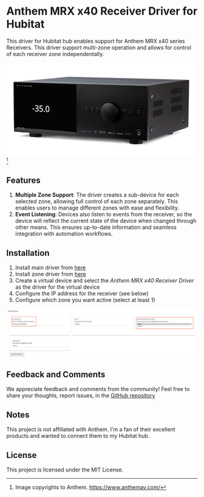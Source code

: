 # Anthem MRX x40 Receiver Driver for Hubitat

This driver for Hubitat hub enables support for Anthem MRX x40 series Receivers. 
This driver support multi-zone operation and allows for control of each receiver zone independentally. 

![Anthem MRX 1140 8k](assets/mrx-1140-8k.png)[^1]

[^1]: Image copyrights to Anthem. https://www.anthemav.com/

## Features

1. **Multiple Zone Support**: The driver creates a sub-device for each selected
zone, allowing full control of each zone separately. This enables users to
manage different zones with ease and flexibility.
2. **Event Listening**: Devices also listen to events from the receiver, so the
device will reflect the current state of the device when changed through other
means. This ensures up-to-date information and seamless integration with
automation workflows.

## Installation

1. Install main driver from [here](https://raw.githubusercontent.com/yonatan-mitmit/HubitatAnthem/main/AnthemMain.groovy)
2. Install zone driver from [here](https://raw.githubusercontent.com/yonatan-mitmit/HubitatAnthem/main/AnthemChild.groovy)
3. Create a virtual device and select the _Anthem MRX x40 Receiver Driver_ as the driver for the virtual device
4. Configure the IP address for the receiver (see below)
5. Configure which zone you want active (select at least 1)

![Screenshot of configuration for main driver](assets/Configure.png)


## Feedback and Comments

We appreciate feedback and comments from the community! Feel free to share your thoughts, report issues, in the [GitHub repository](https://github.com/yonatan-mitmit/HubitatAnthem)

## Notes
This project is not affiliated with Anthem. I'm a fan of their excellent products and wanted to connect them to my Hubitat hub.

## License
This project is licensed under the MIT License.